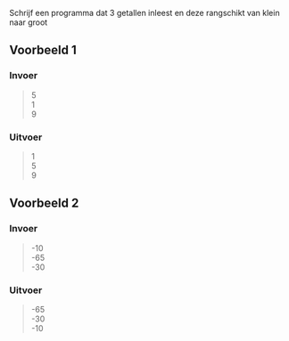 Schrijf een programma dat 3 getallen inleest en deze rangschikt van klein naar groot
## Voorbeeld 1  
### Invoer
>5  
>1  
>9  

### Uitvoer
>1   
>5  
>9  
## Voorbeeld 2  
### Invoer
>-10  
>-65  
>-30  

### Uitvoer
>-65   
>-30  
>-10  
